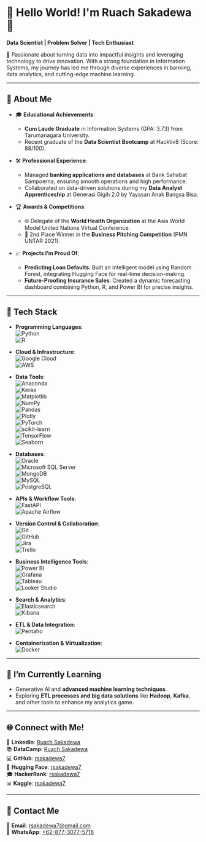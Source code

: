 # 👋 Hello World! I'm Ruach Sakadewa 🌟  
**Data Scientist | Problem Solver | Tech Enthusiast**  

🎯 Passionate about turning data into impactful insights and leveraging technology to drive innovation. With a strong foundation in Information Systems, my journey has led me through diverse experiences in banking, data analytics, and cutting-edge machine learning.  

---

## 🌟 About Me  

- 🎓 **Educational Achievements**:  
  - **Cum Laude Graduate** in Information Systems (GPA: 3.73) from Tarumanagara University.  
  - Recent graduate of the **Data Scientist Bootcamp** at Hacktiv8 (Score: 88/100).  

- 🛠 **Professional Experience**:  
  - Managed **banking applications and databases** at Bank Sahabat Sampoerna, ensuring smooth operations and high performance.  
  - Collaborated on data-driven solutions during my **Data Analyst Apprenticeship** at Generasi Gigih 2.0 by Yayasan Anak Bangsa Bisa.  

- 🏆 **Awards & Competitions**:  
  - 🌐 Delegate of the **World Health Organization** at the Asia World Model United Nations Virtual Conference.  
  - 🥈 2nd Place Winner in the **Business Pitching Competition** (PMN UNTAR 2021).  

- 📈 **Projects I’m Proud Of**:  
  - **Predicting Loan Defaults**: Built an intelligent model using Random Forest, integrating Hugging Face for real-time decision-making.  
  - **Future-Proofing Insurance Sales**: Created a dynamic forecasting dashboard combining Python, R, and Power BI for precise insights.  

---

## 🧰 Tech Stack  

- **Programming Languages**:  
  ![Python](https://img.shields.io/badge/python-3670A0?style=for-the-badge&logo=python&logoColor=ffdd54)  
  ![R](https://img.shields.io/badge/r-%23276DC3.svg?style=for-the-badge&logo=r&logoColor=white)  

- **Cloud & Infrastructure**:  
  ![Google Cloud](https://img.shields.io/badge/GoogleCloud-%234285F4.svg?style=for-the-badge&logo=google-cloud&logoColor=white)  
  ![AWS](https://img.shields.io/badge/AWS-%23FF9900.svg?style=for-the-badge&logo=amazon-aws&logoColor=white)  

- **Data Tools**:  
  ![Anaconda](https://img.shields.io/badge/Anaconda-%2344A833.svg?style=for-the-badge&logo=anaconda&logoColor=white)  
  ![Keras](https://img.shields.io/badge/Keras-%23D00000.svg?style=for-the-badge&logo=Keras&logoColor=white)  
  ![Matplotlib](https://img.shields.io/badge/Matplotlib-%23ffffff.svg?style=for-the-badge&logo=Matplotlib&logoColor=blue)  
  ![NumPy](https://img.shields.io/badge/numpy-%23013243.svg?style=for-the-badge&logo=numpy&logoColor=white)  
  ![Pandas](https://img.shields.io/badge/pandas-%23150458.svg?style=for-the-badge&logo=pandas&logoColor=white)  
  ![Plotly](https://img.shields.io/badge/Plotly-%233F4F75.svg?style=for-the-badge&logo=plotly&logoColor=white)  
  ![PyTorch](https://img.shields.io/badge/PyTorch-%23EE4C2C.svg?style=for-the-badge&logo=PyTorch&logoColor=white)  
  ![scikit-learn](https://img.shields.io/badge/scikit--learn-%23F7931E.svg?style=for-the-badge&logo=scikit-learn&logoColor=white)  
  ![TensorFlow](https://img.shields.io/badge/TensorFlow-%23FF6F00.svg?style=for-the-badge&logo=TensorFlow&logoColor=white)  
  ![Seaborn](https://img.shields.io/badge/Seaborn-%23FF9E1B.svg?style=for-the-badge&logo=seaborn&logoColor=white)  

- **Databases**:  
  ![Oracle](https://img.shields.io/badge/Oracle-F80000?style=for-the-badge&logo=oracle&logoColor=white)  
  ![Microsoft SQL Server](https://img.shields.io/badge/Microsoft%20SQL%20Server-CC2927?style=for-the-badge&logo=microsoft%20sql%20server&logoColor=white)  
  ![MongoDB](https://img.shields.io/badge/MongoDB-%234ea94b.svg?style=for-the-badge&logo=mongodb&logoColor=white)  
  ![MySQL](https://img.shields.io/badge/mysql-4479A1.svg?style=for-the-badge&logo=mysql&logoColor=white)  
  ![PostgreSQL](https://img.shields.io/badge/postgres-%23316192.svg?style=for-the-badge&logo=postgresql&logoColor=white)  

- **APIs & Workflow Tools**:  
  ![FastAPI](https://img.shields.io/badge/FastAPI-005571?style=for-the-badge&logo=fastapi)  
  ![Apache Airflow](https://img.shields.io/badge/Apache%20Airflow-017CEE?style=for-the-badge&logo=Apache%20Airflow&logoColor=white)  

- **Version Control & Collaboration**:  
  ![Git](https://img.shields.io/badge/git-%23F05033.svg?style=for-the-badge&logo=git&logoColor=white)  
  ![GitHub](https://img.shields.io/badge/github-%23121011.svg?style=for-the-badge&logo=github&logoColor=white)  
  ![Jira](https://img.shields.io/badge/jira-%230A0FFF.svg?style=for-the-badge&logo=jira&logoColor=white)  
  ![Trello](https://img.shields.io/badge/Trello-%23026AA7.svg?style=for-the-badge&logo=Trello&logoColor=white)  

- **Business Intelligence Tools**:  
  ![Power BI](https://img.shields.io/badge/power_bi-F2C811?style=for-the-badge&logo=powerbi&logoColor=black)  
  ![Grafana](https://img.shields.io/badge/grafana-%23F46800.svg?style=for-the-badge&logo=grafana&logoColor=white)  
  ![Tableau](https://img.shields.io/badge/Tableau-%2300A1E4.svg?style=for-the-badge&logo=tableau&logoColor=white)  
  ![Looker Studio](https://img.shields.io/badge/Looker_Studio-%230E68A0.svg?style=for-the-badge&logo=googlelookerstudio&logoColor=white)  

- **Search & Analytics**:  
  ![Elasticsearch](https://img.shields.io/badge/elasticsearch-%230377CC.svg?style=for-the-badge&logo=elasticsearch&logoColor=white)  
  ![Kibana](https://img.shields.io/badge/Kibana-%23F9D65A.svg?style=for-the-badge&logo=kibana&logoColor=white)  

- **ETL & Data Integration**:  
  ![Pentaho](https://img.shields.io/badge/Pentaho-%23E3242B.svg?style=for-the-badge&logo=Pentaho&logoColor=white)

- **Containerization & Virtualization**:  
  ![Docker](https://img.shields.io/badge/Docker-%232496ED.svg?style=for-the-badge&logo=docker&logoColor=white)

---

## 🌱 I’m Currently Learning  
- Generative AI and **advanced machine learning techniques**.  
- Exploring **ETL processes and big data solutions** like **Hadoop**, **Kafka**, and other tools to enhance my analytics game.

---

## 🌐 Connect with Me!  
💼 **LinkedIn**: [Ruach Sakadewa](https://www.linkedin.com/in/ruachsakadewa/)  
📚 **DataCamp**: [Ruach Sakadewa](https://www.datacamp.com/portfolio/rsakadewa7)  
💻 **GitHub**: [rsakadewa7](https://github.com/rsakadewa7)  
🤗 **Hugging Face**: [rsakadewa7](https://huggingface.co/rsakadewa7)  
🎓 **HackerRank**: [rsakadewa7](https://www.hackerrank.com/profile/rsakadewa7)  
📊 **Kaggle**: [rsakadewa7](https://www.kaggle.com/rsakadewa7)  


---

## 📱 Contact Me  
📧 **Email**: [rsakadewa7@gmail.com](mailto:rsakadewa7@gmail.com)  
📱 **WhatsApp**: [+62-877-3077-5718](https://wa.me/6287730775718)


<!-- Proudly created with GPRM ( https://gprm.itsvg.in ) -->
